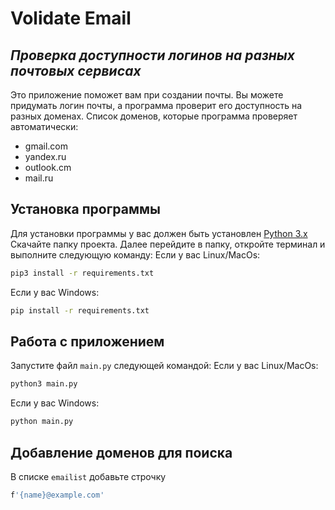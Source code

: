 # Volidate Email
## _Проверка доступности логинов на разных почтовых сервисах_


Это приложение поможет вам при создании почты.
Вы можете придумать логин почты, а программа проверит его доступность на разных доменах.
Список доменов, которые программа проверяет автоматически:

- gmail.com
- yandex.ru
- outlook.cm
- mail.ru

## Установка программы
Для установки программы у вас должен быть установлен [Python 3.x](https://python.org/)
Скачайте папку проекта.
Далее перейдите в папку, откройте терминал и выполните следующую команду:
Если у вас Linux/MacOs:
```sh
pip3 install -r requirements.txt
```
Если у вас Windows:
```sh
pip install -r requirements.txt
```


## Работа с приложением
Запустите файл `main.py` следующей командой:
Если у вас Linux/MacOs:
```sh
python3 main.py
```
Если у вас Windows:
```sh
python main.py
```

## Добавление доменов для поиска
В списке `emailist` добавьте строчку 
```sh
f'{name}@example.com'
```
